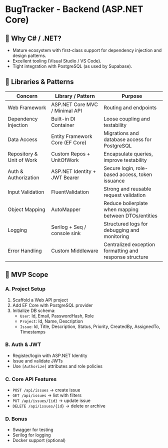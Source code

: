 # BugTracker - Backend (ASP.NET Core)

## 🚀 Why C# / .NET?

- Mature ecosystem with first-class support for dependency injection and design patterns.
- Excellent tooling (Visual Studio / VS Code).
- Tight integration with PostgreSQL (as used by Supabase).

## 🔧 Libraries & Patterns

| Concern                      | Library / Pattern              | Purpose                                                   |
|-----------------------------|--------------------------------|-----------------------------------------------------------|
| Web Framework                | ASP.NET Core MVC / Minimal API | Routing and endpoints                                     |
| Dependency Injection         | Built-in DI Container          | Loose coupling and testability                            |
| Data Access                  | Entity Framework Core (EF Core)| Migrations and database access for PostgreSQL             |
| Repository & Unit of Work    | Custom Repos + UnitOfWork      | Encapsulate queries, improve testability                  |
| Auth & Authorization         | ASP.NET Identity + JWT Bearer  | Secure login, role-based access, token issuance           |
| Input Validation             | FluentValidation               | Strong and reusable request validation                    |
| Object Mapping               | AutoMapper                     | Reduce boilerplate when mapping between DTOs/entities     |
| Logging                      | Serilog + Seq / console sink   | Structured logs for debugging and monitoring              |
| Error Handling               | Custom Middleware              | Centralized exception formatting and response structure   |

## 📐 MVP Scope

### A. Project Setup

1. Scaffold a Web API project  
2. Add EF Core with PostgreSQL provider  
3. Initialize DB schema:
   - `User`: Id, Email, PasswordHash, Role
   - `Project`: Id, Name, Description
   - `Issue`: Id, Title, Description, Status, Priority, CreatedBy, AssignedTo, Timestamps

### B. Auth & JWT

- Register/login with ASP.NET Identity  
- Issue and validate JWTs  
- Use `[Authorize]` attributes and role policies

### C. Core API Features

- `POST /api/issues` → create issue  
- `GET /api/issues` → list with filters  
- `PUT /api/issues/{id}` → update issue  
- `DELETE /api/issues/{id}` → delete or archive

### D. Bonus

- Swagger for testing  
- Serilog for logging  
- Docker support (optional)